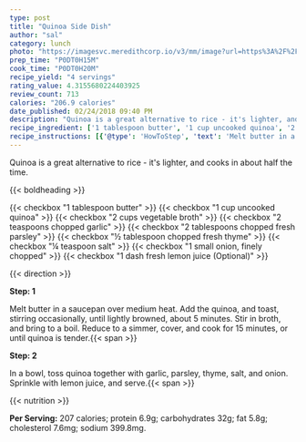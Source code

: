 ```yaml
---
type: post
title: "Quinoa Side Dish"
author: "sal"
category: lunch
photo: "https://imagesvc.meredithcorp.io/v3/mm/image?url=https%3A%2F%2Fimages.media-allrecipes.com%2Fuserphotos%2F363608.jpg"
prep_time: "P0DT0H15M"
cook_time: "P0DT0H20M"
recipe_yield: "4 servings"
rating_value: 4.3155680224403925
review_count: 713
calories: "206.9 calories"
date_published: 02/24/2018 09:40 PM
description: "Quinoa is a great alternative to rice - it's lighter, and cooks in about half the time."
recipe_ingredient: ['1 tablespoon butter', '1 cup uncooked quinoa', '2 cups vegetable broth', '2 teaspoons chopped garlic', '2 tablespoons chopped fresh parsley', '½ tablespoon chopped fresh thyme', '¼ teaspoon salt', '1 small onion, finely chopped', '1 dash fresh lemon juice']
recipe_instructions: [{'@type': 'HowToStep', 'text': 'Melt butter in a saucepan over medium heat. Add the quinoa, and toast, stirring occasionally, until lightly browned, about 5 minutes. Stir in broth, and bring to a boil. Reduce to a simmer, cover, and cook for 15 minutes, or until quinoa is tender.\n'}, {'@type': 'HowToStep', 'text': 'In a bowl, toss quinoa together with garlic, parsley, thyme, salt, and onion. Sprinkle with lemon juice, and serve.\n'}]
---
```


Quinoa is a great alternative to rice - it's lighter, and cooks in about half the time. 

{{< boldheading >}}

{{< checkbox "1 tablespoon butter" >}}
{{< checkbox "1 cup uncooked quinoa" >}}
{{< checkbox "2 cups vegetable broth" >}}
{{< checkbox "2 teaspoons chopped garlic" >}}
{{< checkbox "2 tablespoons chopped fresh parsley" >}}
{{< checkbox "½ tablespoon chopped fresh thyme" >}}
{{< checkbox "¼ teaspoon salt" >}}
{{< checkbox "1 small onion, finely chopped" >}}
{{< checkbox "1 dash fresh lemon juice  (Optional)" >}}


{{< direction >}}

**Step: 1**

Melt butter in a saucepan over medium heat. Add the quinoa, and toast, stirring occasionally, until lightly browned, about 5 minutes. Stir in broth, and bring to a boil. Reduce to a simmer, cover, and cook for 15 minutes, or until quinoa is tender.{{< span >}}

**Step: 2**

In a bowl, toss quinoa together with garlic, parsley, thyme, salt, and onion. Sprinkle with lemon juice, and serve.{{< span >}}

{{< nutrition >}}

**Per Serving:** 207 calories; protein 6.9g; carbohydrates 32g; fat 5.8g; cholesterol 7.6mg; sodium 399.8mg.